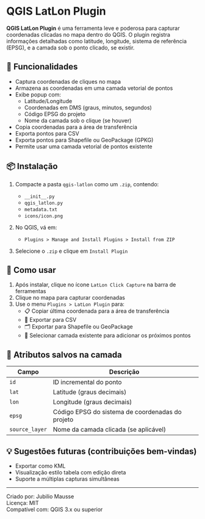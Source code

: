 # QGIS LatLon Plugin

**QGIS LatLon Plugin** é uma ferramenta leve e poderosa para capturar coordenadas clicadas no mapa dentro do QGIS. O plugin registra informações detalhadas como latitude, longitude, sistema de referência (EPSG), e a camada sob o ponto clicado, se existir.

## 🔧 Funcionalidades

- Captura coordenadas de cliques no mapa
- Armazena as coordenadas em uma camada vetorial de pontos
- Exibe popup com:
  - Latitude/Longitude
  - Coordenadas em DMS (graus, minutos, segundos)
  - Código EPSG do projeto
  - Nome da camada sob o clique (se houver)
- Copia coordenadas para a área de transferência
- Exporta pontos para CSV
- Exporta pontos para Shapefile ou GeoPackage (GPKG)
- Permite usar uma camada vetorial de pontos existente

## 📦 Instalação

1. Compacte a pasta `qgis-latlon` como um `.zip`, contendo:
   - `__init__.py`
   - `qgis_latlon.py`
   - `metadata.txt`
   - `icons/icon.png`

2. No QGIS, vá em:
   - `Plugins > Manage and Install Plugins > Install from ZIP`

3. Selecione o `.zip` e clique em `Install Plugin`

## 🚀 Como usar

1. Após instalar, clique no ícone `LatLon Click Capture` na barra de ferramentas
2. Clique no mapa para capturar coordenadas
3. Use o menu `Plugins > LatLon Plugin` para:
   - 📋 Copiar última coordenada para a área de transferência
   - 📄 Exportar para CSV
   - 🗂️ Exportar para Shapefile ou GeoPackage
   - 🔁 Selecionar camada existente para adicionar os próximos pontos

## 📂 Atributos salvos na camada

| Campo         | Descrição                                             |
|---------------|--------------------------------------------------------|
| `id`          | ID incremental do ponto                                |
| `lat`         | Latitude (graus decimais)                              |
| `lon`         | Longitude (graus decimais)                             |
| `epsg`        | Código EPSG do sistema de coordenadas do projeto       |
| `source_layer`| Nome da camada clicada (se aplicável)                 |

## 💡 Sugestões futuras (contribuições bem-vindas)

- Exportar como KML
- Visualização estilo tabela com edição direta
- Suporte a múltiplas capturas simultâneas

---

Criado por: Jubilio Mausse  
Licença: MIT  
Compatível com: QGIS 3.x ou superior
